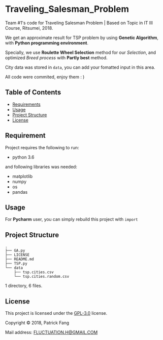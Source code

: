 # Traveling_Salesman_Problem
Team #1's code for Traveling Salesman Problem | Based on Topic in IT III Course, Ritsumei, 2018.

We get an approximate result for TSP problem by using **Genetic Algorithm**, with **Python programming environment**.

Specially, we use **Roulette Wheel Selection** method for our *Selection*, and optimized *Breed process* with **Partly best** method.

City data was stored in `data`, you can add your fomatted input in this area.

All code were commited, enjoy them : )

## Table of Contents
    
* [Requirements](#requirements)
* [Usage](#usage)
* [Project Structure](#project-structure)
* [License](#license)

## Requirement

Project requires the following to run:

* python 3.6

and following libraries was needed:

* matplotlib
* numpy
* os
* pandas

## Usage

For **Pycharm** user, you can simply rebuild this project with `import`

## Project Structure

```
.
├── GA.py
├── LICENSE
├── README.md
├── TSP.py
└── data
    ├── tsp.cities.csv
    └── tsp.cities.random.csv
```

1 directory, 6 files.

## License

This project is licensed under the [GPL-3.0](#) license. 

Copyright &copy; 2018, Patrick Fang

Mail address: <FLUCTUATION.H@GMAIL.COM>
